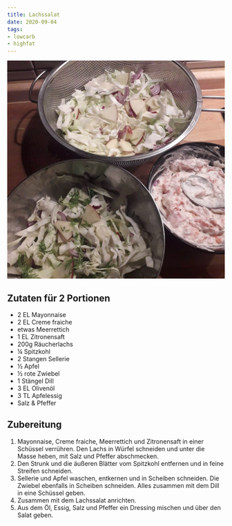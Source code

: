 ```yaml
---
title: Lachssalat
date: 2020-09-04
tags:
- lowcarb
- highfat
---
```


![](/img/lachssalat.webp)

## Zutaten für 2 Portionen
- 2 EL          Mayonnaise
- 2 EL          Creme fraiche
- etwas         Meerrettich
- 1 EL          Zitronensaft
- 200g          Räucherlachs
- ¼             Spitzkohl
- 2 Stangen     Sellerie
- ½             Apfel
- ½             rote Zwiebel
- 1 Stängel     Dill
- 3 EL          Olivenöl
- 3 TL          Apfelessig
- Salz & Pfeffer

## Zubereitung
1. Mayonnaise, Creme fraiche, Meerrettich und Zitronensaft in einer Schüssel verrühren. Den Lachs in Würfel schneiden und unter die Masse heben, mit Salz und Pfeffer abschmecken.
2. Den Strunk und die äußeren Blätter vom Spitzkohl entfernen und in feine Streifen schneiden.
3. Sellerie und Apfel waschen, entkernen und in Scheiben schneiden. Die Zwiebel ebenfalls in Scheiben schneiden. Alles zusammen mit dem Dill in eine Schüssel geben.
4. Zusammen mit dem Lachssalat anrichten.
5. Aus dem Öl, Essig, Salz und Pfeffer ein Dressing mischen und über den Salat geben.
